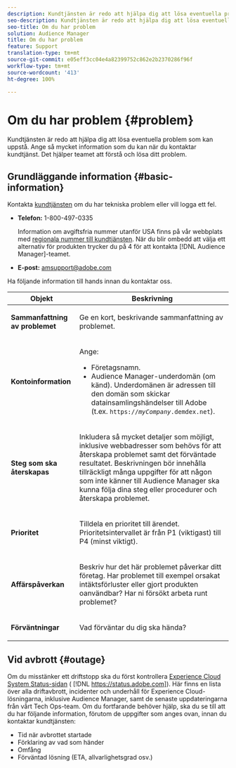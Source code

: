 ```yaml
---
description: Kundtjänsten är redo att hjälpa dig att lösa eventuella problem som kan uppstå. Ange så mycket information som du kan när du kontaktar kundtjänst. Det hjälper teamet att förstå och lösa ditt problem.
seo-description: Kundtjänsten är redo att hjälpa dig att lösa eventuella problem som kan uppstå. Ange så mycket information som du kan när du kontaktar kundtjänst. Det hjälper teamet att förstå och lösa ditt problem.
seo-title: Om du har problem
solution: Audience Manager
title: Om du har problem
feature: Support
translation-type: tm+mt
source-git-commit: e05eff3cc04e4a82399752c862e2b2370286f96f
workflow-type: tm+mt
source-wordcount: '413'
ht-degree: 100%

---
```



# Om du har problem {#problem}

Kundtjänsten är redo att hjälpa dig att lösa eventuella problem som kan uppstå. Ange så mycket information som du kan när du kontaktar kundtjänst. Det hjälper teamet att förstå och lösa ditt problem.

## Grundläggande information {#basic-information}

<!-- 

r_problem.xml

 -->

Kontakta [kundtjänsten](https://helpx.adobe.com/marketing-cloud/contact-support.html) om du har tekniska problem eller vill logga ett fel.

* **Telefon:** 1-800-497-0335

   Information om avgiftsfria nummer utanför USA finns på vår webbplats med [regionala nummer till kundtjänsten](https://helpx.adobe.com/se/contact/dma-external/DMACustomeCareRegionalPhoneNumbers.html). När du blir ombedd att välja ett alternativ för produkten trycker du på 4 för att kontakta [!DNL Audience Manager]-teamet.

* **E-post:** amsupport@adobe.com

Ha följande information till hands innan du kontaktar oss.

<table id="table_28E76031E2804265B1A48AB2659F68F0"> 
 <thead> 
  <tr> 
   <th colname="col1" class="entry"> Objekt </th> 
   <th colname="col2" class="entry"> Beskrivning </th> 
  </tr>
 </thead>
 <tbody> 
  <tr> 
   <td colname="col1"> <p><b>Sammanfattning av problemet</b> </p> </td> 
   <td colname="col2"> <p>Ge en kort, beskrivande sammanfattning av problemet. </p> </td> 
  </tr> 
  <tr> 
   <td colname="col1"> <p><b>Kontoinformation</b> </p> </td> 
   <td colname="col2"> <p>Ange: </p> <p> 
     <ul id="ul_6ACF6EF2165C4041A891FF36D78BBA63"> 
      <li id="li_86573CAAE8454BE6BDF44F9A8281FF95">Företagsnamn. </li> 
      <li id="li_8259BB738BA84A13982A8E84BCF56B2A"><span class="keyword"> Audience Manager</span>-underdomän (om känd). Underdomänen är adressen till den domän som skickar datainsamlingshändelser till <span class="keyword"> Adobe</span> (t.ex. <code>https://<i>myCompany</i>.demdex.net</code>). </li> 
     </ul> </p> </td> 
  </tr> 
  <tr> 
   <td colname="col1"> <p><b>Steg som ska återskapas</b> </p> </td> 
   <td colname="col2"> <p>Inkludera så mycket detaljer som möjligt, inklusive webbadresser som behövs för att återskapa problemet samt det förväntade resultatet. Beskrivningen bör innehålla tillräckligt många uppgifter för att någon som inte känner till <span class="keyword"> Audience Manager</span> ska kunna följa dina steg eller procedurer och återskapa problemet. </p> </td> 
  </tr> 
  <tr> 
   <td colname="col1"> <p><b>Prioritet</b> </p> </td> 
   <td colname="col2"> <p>Tilldela en prioritet till ärendet. Prioritetsintervallet är från P1 (viktigast) till P4 (minst viktigt). </p> </td> 
  </tr> 
  <tr> 
   <td colname="col1"> <p><b>Affärspåverkan</b> </p> </td> 
   <td colname="col2"> <p>Beskriv hur det här problemet påverkar ditt företag. Har problemet till exempel orsakat intäktsförluster eller gjort produkten oanvändbar? Har ni försökt arbeta runt problemet? </p> </td> 
  </tr> 
  <tr> 
   <td colname="col1"> <p><b>Förväntningar</b> </p> </td> 
   <td colname="col2"> <p>Vad förväntar du dig ska hända? </p> </td> 
  </tr> 
 </tbody> 
</table>

## Vid avbrott {#outage}

Om du misstänker ett driftstopp ska du först kontrollera [Experience Cloud System Status-sidan](https://status.adobe.com) ( [!DNL https://status.adobe.com]). Här finns en lista över alla driftavbrott, incidenter och underhåll för Experience Cloud-lösningarna, inklusive Audience Manager, samt de senaste uppdateringarna från vårt Tech Ops-team. Om du fortfarande behöver hjälp, ska du se till att du har följande information, förutom de uppgifter som anges ovan, innan du kontaktar kundtjänsten:

* Tid när avbrottet startade
* Förklaring av vad som händer
* Omfång
* Förväntad lösning (ETA, allvarlighetsgrad osv.)